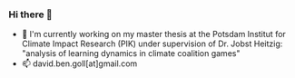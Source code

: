 ### Hi there 👋

- 🔭 I'm currently working on my master thesis at the Potsdam Institut for Climate Impact Research (PIK) under supervision of Dr. Jobst Heitzig:
  "analysis of learning dynamics in climate coalition games"
- 📫 david.ben.goll[at]gmail.com

<!--
**golldavid/golldavid** is a ✨ _special_ ✨ repository because its `README.md` (this file) appears on your GitHub profile.

Here are some ideas to get you started:

- 🔭 I’m currently working on ...
- 🌱 I’m currently learning ...
- 👯 I’m looking to collaborate on ...
- 🤔 I’m looking for help with ...
- 💬 Ask me about ...
- 📫 How to reach me: ...
- 😄 Pronouns: ...
- ⚡ Fun fact: ...
-->
